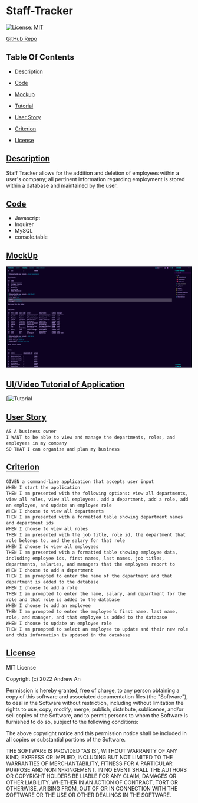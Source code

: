 # Staff-Tracker

[![License: MIT](https://img.shields.io/badge/License-MIT-blue.svg)](https://opensource.org/licenses/MIT)

[GitHub Repo](https://github.com/AndyAn7/Staff-Tracker)

## Table Of Contents
- [Description](#description)

- [Code](#code)

- [Mockup](#mockup)

- [Tutorial](#tutorial)

- [User Story](#user)

- [Criterion](#crit)

- [License](#license)

## [Description](#description)
<a name="description"></a>
Staff Tracker allows for the addition and deletion of employees within a user's company; all pertinent information regarding employment is stored within a database and maintained by the user.

## [Code](#code)
<a name="code"></a>
- Javascript
- Inquirer
- MySQL
- console.table

## [MockUp](#mockup)
<a name="mockup"></a>
![image](https://github.com/AndyAn7/Staff-Tracker/blob/main/assets/SS.png?raw=true)

## [UI/Video Tutorial of Application](#tutorial)
<a name="tutorial"></a>
[![Tutorial](https://youtu.be/pCp4e6PscmY)

## [User Story](#user)
<a name="user"></a>

```
AS A business owner
I WANT to be able to view and manage the departments, roles, and employees in my company
SO THAT I can organize and plan my business
```

## [Criterion](#crit)
<a name="crit"></a>

```
GIVEN a command-line application that accepts user input
WHEN I start the application
THEN I am presented with the following options: view all departments, view all roles, view all employees, add a department, add a role, add an employee, and update an employee role
WHEN I choose to view all departments
THEN I am presented with a formatted table showing department names and department ids
WHEN I choose to view all roles
THEN I am presented with the job title, role id, the department that role belongs to, and the salary for that role
WHEN I choose to view all employees
THEN I am presented with a formatted table showing employee data, including employee ids, first names, last names, job titles, departments, salaries, and managers that the employees report to
WHEN I choose to add a department
THEN I am prompted to enter the name of the department and that department is added to the database
WHEN I choose to add a role
THEN I am prompted to enter the name, salary, and department for the role and that role is added to the database
WHEN I choose to add an employee
THEN I am prompted to enter the employee’s first name, last name, role, and manager, and that employee is added to the database
WHEN I choose to update an employee role
THEN I am prompted to select an employee to update and their new role and this information is updated in the database 
```

## [License](#license)
<a name="license"></a>
MIT License

Copyright (c) 2022 Andrew An

Permission is hereby granted, free of charge, to any person obtaining a copy
of this software and associated documentation files (the "Software"), to deal
in the Software without restriction, including without limitation the rights
to use, copy, modify, merge, publish, distribute, sublicense, and/or sell
copies of the Software, and to permit persons to whom the Software is
furnished to do so, subject to the following conditions:

The above copyright notice and this permission notice shall be included in all
copies or substantial portions of the Software.

THE SOFTWARE IS PROVIDED "AS IS", WITHOUT WARRANTY OF ANY KIND, EXPRESS OR
IMPLIED, INCLUDING BUT NOT LIMITED TO THE WARRANTIES OF MERCHANTABILITY,
FITNESS FOR A PARTICULAR PURPOSE AND NONINFRINGEMENT. IN NO EVENT SHALL THE
AUTHORS OR COPYRIGHT HOLDERS BE LIABLE FOR ANY CLAIM, DAMAGES OR OTHER
LIABILITY, WHETHER IN AN ACTION OF CONTRACT, TORT OR OTHERWISE, ARISING FROM,
OUT OF OR IN CONNECTION WITH THE SOFTWARE OR THE USE OR OTHER DEALINGS IN THE
SOFTWARE.
